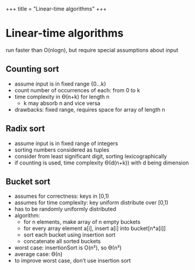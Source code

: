 +++
title = "Linear-time algorithms"
+++

# Linear-time algorithms

run faster than O(nlogn), but require special assumptions about input

## Counting sort

- assume input is in fixed range {0…k}
- count number of occurrences of each: from 0 to k
- time complexity in ϴ(n+k) for length n
    - k may absorb n and vice versa
- drawbacks: fixed range, requires space for array of length n

## Radix sort

- assume input is in fixed range of integers
- sorting numbers considered as tuples
- consider from least significant digit, sorting lexicographically
- if counting is used, time complexity ϴ(d(n+k)) with d being dimension

## Bucket sort

- assumes for correctness: keys in [0,1)
- assumes for time complexity: key uniform distribute over [0,1)
- has to be randomly uniformly distributed
- algorithm:
    - for n elements, make array of n empty buckets
    - for every array element a[i], insert a[i] into bucket[n*a[i]]
    - sort each bucket using insertion sort
    - concatenate all sorted buckets
- worst case: insertionSort is O(n²), so ϴ(n²)
- average case: ϴ(n)
- to improve worst case, don’t use insertion sort
